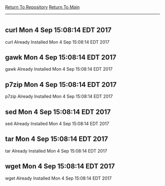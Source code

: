 [Return To Repository](https://github.com/deathbybandaid/piholeparser/)
[Return To Main](https://github.com/deathbybandaid/piholeparser/blob/master/RecentRunLogs/Mainlog.md)
____________________________________
# 
## curl Mon 4 Sep 15:08:14 EDT 2017
curl Already Installed Mon 4 Sep 15:08:14 EDT 2017
## gawk Mon 4 Sep 15:08:14 EDT 2017
gawk Already Installed Mon 4 Sep 15:08:14 EDT 2017
## p7zip Mon 4 Sep 15:08:14 EDT 2017
p7zip Already Installed Mon 4 Sep 15:08:14 EDT 2017
## sed Mon 4 Sep 15:08:14 EDT 2017
sed Already Installed Mon 4 Sep 15:08:14 EDT 2017
## tar Mon 4 Sep 15:08:14 EDT 2017
tar Already Installed Mon 4 Sep 15:08:14 EDT 2017
## wget Mon 4 Sep 15:08:14 EDT 2017
wget Already Installed Mon 4 Sep 15:08:14 EDT 2017
